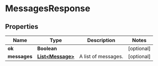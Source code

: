 
# MessagesResponse

## Properties
Name | Type | Description | Notes
------------ | ------------- | ------------- | -------------
**ok** | **Boolean** |  |  [optional]
**messages** | [**List&lt;Message&gt;**](Message.md) | A list of messages. |  [optional]




